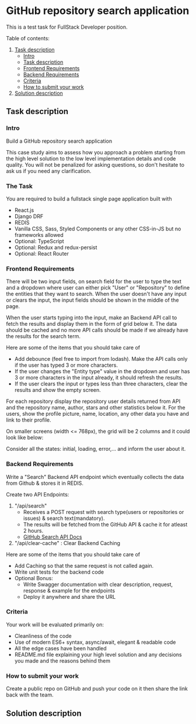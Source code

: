 # GitHub repository search application

This is a test task for FullStack Developer position.

Table of contents:
1. [Task description](#task-description)
    - [Intro](#intro)
    - [Task description](#the-task)
    - [Frontend Requirements](#frontend-requirements)
    - [Backend Requirements](#backend-requirements)
    - [Criteria](#criteria)
    - [How to submit your work](#how-to-submit-your-work)
2. [Solution description](#solution-description)


## Task description
### Intro
Build a GitHub repository search application

This case study aims to assess how you approach a problem starting from the high level solution to the low level implementation details and code quality. You will not be penalized for asking questions, so don't hesitate to ask us if you need any clarification.

### The Task

You are required to build a fullstack single page application built with
- React.js
- Django DRF
- REDIS
- Vanilla CSS, Sass, Styled Components or any other CSS-in-JS but no frameworks allowed
- Optional: TypeScript
- Optional: Redux and redux-persist
- Optional: React Router

### Frontend Requirements
There will be two input fields, on search field for the user to type the text and a dropdown where user can either pick "User" or "Repository" to define the entities that they want to search. When the user doesn't have any input or clears the input, the input fields should be shown in the middle of the page.

When the user starts typing into the input, make an Backend API call to fetch the results and display them in the form of grid below it. The data should be cached and no more API calls should be made if we already have the results for the search term.

Here are some of the items that you should take care of
- Add debounce (feel free to import from lodash). Make the API calls only if the user has typed 3 or more characters.
- If the user changes the "Entity type" value in the dropdown and user has 3 or more characters in the input already, it should refresh the results.
- If the user clears the input or types less than three characters, clear the results and show the empty screen.

For each repository display the repository user details returned from API and the repository name, author, stars and other statistics below it. For the users, show the profile picture, name, location, any other data you have and link to their profile.

On smaller screens (width <= 768px), the grid will be 2 columns and it could look like below:

Consider all the states: initial, loading, error,... and inform the user about it.

### Backend Requirements
Write a "Search" Backend API endpoint which eventually collects the data from Github & stores it in REDIS.

Create two API Endpoints:
1. "/api/search"
    - Receives a POST request with search type(users or repositories or issues) & search text(mandatory).
    - The results will be fetched from the GitHub API & cache it for atleast 2 hours.
    - [GitHub Search API Docs](https://docs.github.com/en/rest/search?apiVersion=2022-11-28)
2. "/api/clear-cache" : Clear Backend Caching

Here are some of the items that you should take care of
- Add Caching so that the same request is not called again.
- Write unit tests for the backend code
- Optional Bonus: 
    - Write Swagger documentation with clear description, request, response & example for the endpoints
    - Deploy it anywhere and share the URL

### Criteria
Your work will be evaluated primarily on:
- Cleanliness of the code
- Use of modern ES6+ syntax, async/await, elegant & readable code
- All the edge cases have been handled
- README.md file explaining your high level solution and any decisions you made and the reasons behind them

### How to submit your work

Create a public repo on GitHub and push your code on it then share the link back with the team.

## Solution description

